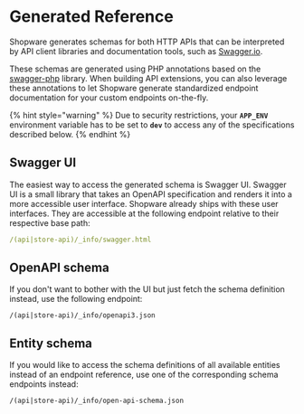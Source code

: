# Generated Reference

Shopware generates schemas for both HTTP APIs that can be interpreted by API client libraries and documentation tools, such as [Swagger.io](https://swagger.io/).

These schemas are generated using PHP annotations based on the [swagger-php](https://github.com/zircote/swagger-php) library. When building API extensions, you can also leverage these annotations to let Shopware generate standardized endpoint documentation for your custom endpoints on-the-fly.

{% hint style="warning" %}
Due to security restrictions, your **`APP_ENV`** environment variable has to be set to **`dev`** to access any of the specifications described below.
{% endhint %}

## Swagger UI

The easiest way to access the generated schema is Swagger UI. Swagger UI is a small library that takes an OpenAPI specification and renders it into a more accessible user interface. Shopware already ships with these user interfaces. They are accessible at the following endpoint relative to their respective base path:

```yaml
/(api|store-api)/_info/swagger.html
```

## OpenAPI schema

If you don't want to bother with the UI but just fetch the schema definition instead, use the following endpoint:

```text
/(api|store-api)/_info/openapi3.json
```

## Entity schema

If you would like to access the schema definitions of all available entities instead of an endpoint reference, use one of the corresponding schema endpoints instead:

```text
/(api|store-api)/_info/open-api-schema.json
```
